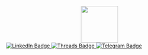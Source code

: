 <div id="header" align="center">
  <img src="https://media1.giphy.com/media/v1.Y2lkPTc5MGI3NjExcGI4eG5la2h5d3Z5cTdvYXN4ejV4MndtbDVtMGI5eTIwbG5pemd2dCZlcD12MV9pbnRlcm5hbF9naWZfYnlfaWQmY3Q9cw/3hUDfHTf55SXNfEtXx/giphy.gif" width="100"/>
</div>

<div id="badges">
  <a href="https://www.linkedin.com/in/гоар-пирумян-8254b3325/">
    <img src="https://img.shields.io/badge/LinkedIn-blue?style=for-the-badge&logo=linkedin&logoColor=white" alt="LinkedIn Badge"/>
  </a>
  <a href="https://www.threads.com/@lilas_malefiqu?igshid=NTc4MTIwNjQ2YQ==">
    <img src="https://img.shields.io/badge/Threads-black?style=for-the-badge&logo=threads&logoColor=white" alt="Threads Badge"/>
  </a>
  <a href="https://t.me/lilassauvage">
    <img src="https://img.shields.io/badge/Telegram-blue?style=for-the-badge&logo=telegram&logoColor=white" alt="Telegram Badge"/>
  </a>
</div>

<img src="https://komarev.com/ghpvc/?GogaTheCoder=your-github-username&style=flat-square&color=blue" alt=""/>

